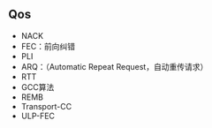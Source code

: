 ## Qos

- NACK
- FEC：前向纠错
- PLI
- ARQ：（Automatic Repeat Request，自动重传请求）
- RTT
- GCC算法
- REMB
- Transport-CC
- ULP-FEC